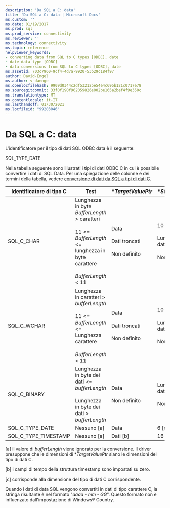 ```yaml
---
description: 'Da SQL a C: data'
title: 'Da SQL a C: data | Microsoft Docs'
ms.custom: ''
ms.date: 01/19/2017
ms.prod: sql
ms.prod_service: connectivity
ms.reviewer: ''
ms.technology: connectivity
ms.topic: reference
helpviewer_keywords:
- converting data from SQL to C types [ODBC], date
- date data type [ODBC]
- data conversions from SQL to C types [ODBC], date
ms.assetid: 703c7960-9cf4-4d7a-9920-53b29c184f97
author: David-Engel
ms.author: v-daenge
ms.openlocfilehash: 9909d0344c2df53212be54e4c695b121c0717e78
ms.sourcegitcommit: 33f0f190f962059826e002be165a2bef4f9e350c
ms.translationtype: MT
ms.contentlocale: it-IT
ms.lasthandoff: 01/30/2021
ms.locfileid: "99203046"
---
```

# <a name="sql-to-c-date"></a>Da SQL a C: data
L'identificatore per il tipo di dati SQL ODBC data è il seguente:  
  
 SQL_TYPE_DATE  
  
 Nella tabella seguente sono illustrati i tipi di dati ODBC C in cui è possibile convertire i dati di SQL Data. Per una spiegazione delle colonne e dei termini della tabella, vedere [conversione di dati da SQL a tipi di dati C](../../../odbc/reference/appendixes/converting-data-from-sql-to-c-data-types.md).  
  
|Identificatore di tipo C|Test|**TargetValuePtr*|**StrLen_or_IndPtr*|SQLSTATE|  
|-----------------------|----------|------------------------|----------------------------|--------------|  
|SQL_C_CHAR|Lunghezza in byte *BufferLength* > caratteri<br /><br /> 11 <= *BufferLength* <= lunghezza in byte carattere<br /><br /> *BufferLength* < 11|Data<br /><br /> Dati troncati<br /><br /> Non definito|10<br /><br /> Lunghezza dei dati in byte<br /><br /> Non definito|n/d<br /><br /> 01004<br /><br /> 22003|  
|SQL_C_WCHAR|Lunghezza in caratteri > *bufferLength*<br /><br /> 11 <= *BufferLength* <= Lunghezza carattere<br /><br /> *BufferLength* < 11|Data<br /><br /> Dati troncati<br /><br /> Non definito|10<br /><br /> Lunghezza dei dati in caratteri<br /><br /> Non definito|n/d<br /><br /> 01004<br /><br /> 22003|  
|SQL_C_BINARY|Lunghezza in byte dei dati <= *bufferLength*<br /><br /> Lunghezza in byte dei dati > *bufferLength*|Data<br /><br /> Non definito|Lunghezza dei dati in byte<br /><br /> Non definito|n/d<br /><br /> 22003|  
|SQL_C_TYPE_DATE|Nessuno [a]|Data|6 [c]|n/d|  
|SQL_C_TYPE_TIMESTAMP|Nessuno [a]|Dati [b]|16 [c]|n/d|  
  
 [a] il valore di *bufferLength* viene ignorato per la conversione. Il driver presuppone che le dimensioni di **TargetValuePtr* siano le dimensioni del tipo di dati C.  
  
 [b] i campi di tempo della struttura timestamp sono impostati su zero.  
  
 [c] corrisponde alla dimensione del tipo di dati C corrispondente.  
  
 Quando i dati di data SQL vengono convertiti in dati di tipo carattere C, la stringa risultante è nel formato "*aaaa* - *mm* - *GG*". Questo formato non è influenzato dall'impostazione di Windows® Country.
